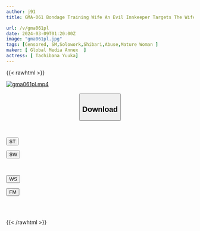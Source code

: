 ```yaml
---
author: j91
title: GMA-061 Bondage Training Wife An Evil Innkeeper Targets The Wife Who Accompanied Her Husband On A Business Trip. The Mind And Body Are Developed Despite Being Threatened And Reluctant Satomi Mioka

url: /v/gma061pl
date: 2024-03-09T01:20:00Z
image: "gma061pl.jpg"
tags: [Censored, SM,Solowork,Shibari,Abuse,Mature Woman	]
maker: [ Global Media Annex  ]
actress: [ Tachibana Yuuka]
---
```



{{< rawhtml >}}

<div class="video" data-videoid="vDZ08djWvQuDdx">
    <a href="javascript:;">
        <img src="/v/gma061pl/gma061pl.jpg" width="WIDTH" height="HEIGHT" alt="gma061pl.mp4" loading="lazy">
    </a>
</div>

<script type="text/javascript" src="https://j91.asia/asset/on-demand-st.js"></script>

<br>
  <link rel="stylesheet" href="https://j91.asia/asset/bs5.css">
  
  <center>
  <button class="btn btn-primary" type="button" data-bs-toggle="collapse" data-bs-target=".multi-collapse" aria-expanded="false" aria-controls="multiCollapseExample1 multiCollapseExample2"><h2>Download</h2></button></center>
</p>
<div class="row">
  <div class="col">
    <div class="collapse multi-collapse" id="multiCollapseExample1">
      <div class="card card-body">
	      	      <br>
<div class="buttons">  
<p><a href="https://streamtape.to/v/vDZ08djWvQuDdx" target="_blank"><button class="btn-hover color-3"><i class="fa fa-download"></i> ST</button></a></p>
<p><a href="https://cdnwish.com/ptcqcudyenmx" target="_blank"><button class="btn-hover color-2"><i class="fa fa-download"></i> SW</button></a></p></div>
    </div>
  </div>
</div>
  <div class="col">
    <div class="collapse multi-collapse" id="multiCollapseExample2">
      <div class="card card-body">
	      <br>
<div class="buttons">
<p><a href="https://wolfstream.tv/vg37ru8wxflc"><button class="btn-hover color-9"><i class="fa fa-download"></i> WS</button></a></p>
<p><a href="https://filemoon.sx/d/zwntlkhcnwr5"><button class="btn-hover color-8"><i class="fa fa-download"></i> FM</button></a></p></div>
<br><br>
      </div>
    </div>
  </div>
</div>

{{< /rawhtml >}}